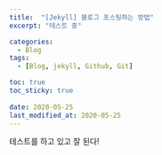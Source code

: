 ```yaml
---
title:  "[Jekyll] 블로그 포스팅하는 방법"
excerpt: "테스트 중"

categories:
  - Blog
tags:
  - [Blog, jekyll, Github, Git]

toc: true
toc_sticky: true
 
date: 2020-05-25
last_modified_at: 2020-05-25
---
```


테스트를 하고 있고 잘 된다!